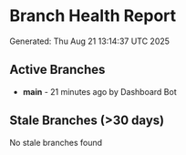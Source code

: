 # Branch Health Report
Generated: Thu Aug 21 13:14:37 UTC 2025

## Active Branches
- **main** - 21 minutes ago by Dashboard Bot

## Stale Branches (>30 days)
No stale branches found
